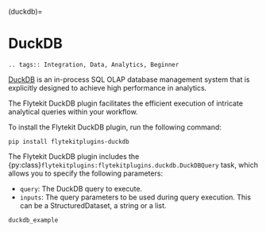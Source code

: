 (duckdb)=

# DuckDB

```{eval-rst}
.. tags:: Integration, Data, Analytics, Beginner
```

[DuckDB](https://duckdb.org/) is an in-process SQL OLAP database management system that is explicitly designed to achieve high performance in analytics.

The Flytekit DuckDB plugin facilitates the efficient execution of intricate analytical queries within your workflow.

To install the Flytekit DuckDB plugin, run the following command:

```
pip install flytekitplugins-duckdb
```

The Flytekit DuckDB plugin includes the {py:class}`flytekitplugins:flytekitplugins.duckdb.DuckDBQuery` task, which allows you to specify the following parameters:

- `query`: The DuckDB query to execute.
- `inputs`: The query parameters to be used during query execution. This can be a StructuredDataset, a string or a list.

```{auto-examples-toc}
duckdb_example
```
